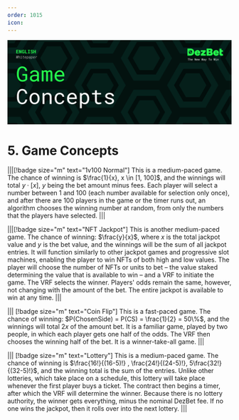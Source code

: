 ```yaml
---
order: 1015
icon:
---
```

![](/static/headers/DezBet_Game_Concepts_ENG.png)

# 5. Game Concepts

|||[!badge size="m" text="1v100 Normal"]
This is a medium-paced game. The chance of winning is $\frac{1}{x}, x \in [1, 100]$, and the winnings will total $y\cdot [x]$, $y$ being the bet amount minus fees. Each player will select a number between 1 and 100 (each number available for selection only once), and after there are 100 players in the game or the timer runs out, an algorithm chooses the winning number at random, from only the numbers that the players have selected. 
|||

|||[!badge size="m" text="NFT Jackpot"]
This is another medium-paced game. The chance of winning: $\frac{y}{x}$, where $x$ is the total jackpot value and $y$ is the bet value, and the winnings will be the sum of all jackpot entries.  It will function similarly to other jackpot games and progressive slot machines, enabling the player to win NFTs of both high and low values. The player will choose the number of NFTs or units to bet – the value staked determining the value that is available to win – and a VRF to initiate the game. The VRF selects the winner. Players' odds remain the same, however, not changing with the amount of the bet. The entire jackpot is available to win at any time.
|||

||| [!badge size="m" text="Coin Flip"]
This is a fast-paced game. The chance of winning:  $P(ChosenSide) = P(CS) = \frac{1}{2} = 50\%$, and the winnings will total $2x$ of the amount bet. It is a familiar game, played by two people, in which each player gets one half of the odds. The VRF then chooses the winning half of the bet. It is a winner-take-all game.
|||

||| [!badge size="m" text="Lottery"]
This is a medium-paced game. The chance of winning is $\frac{16!}{(16-5)!} , \frac{24!}{(24-5)!}, 5\frac{32!}{(32-5)!}$, and the winning total is the sum of the entries. Unlike other lotteries, which take place on a schedule, this lottery will take place whenever the first player buys a ticket. The contract then begins a timer, after which the VRF will determine the winner. Because there is no lottery authority, the winner gets everything, minus the nominal DezBet fee. If no one wins the jackpot, then it rolls over into the next lottery.
|||

